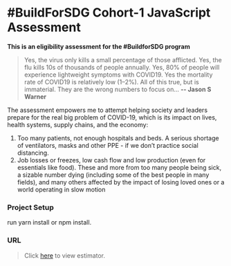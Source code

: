 # #BuildForSDG Cohort-1 JavaScript Assessment

**This is an eligibility assessment for the #BuildforSDG program**
> Yes, the virus only kills a small percentage of those afflicted. Yes, the flu kills 10s of thousands of
people annually. Yes, 80% of people will experience lightweight symptoms with COVID19. Yes the
mortality rate of COVID19 is relatively low (1–2%). All of this true, but is immaterial. They are the
wrong numbers to focus on...
**-- Jason S Warner**

The assessment empowers me to attempt helping society and leaders prepare for the real big problem
of COVID-19, which is its impact on lives, health systems, supply chains, and the economy:

1. Too many patients, not enough hospitals and beds. A serious shortage of ventilators, masks
and other PPE - if we donʼt practice social distancing.
2. Job losses or freezes, low cash flow and low production (even for essentials like food).
These and more from too many people being sick, a sizable number dying (including some
of the best people in many fields), and many others affected by the impact of losing loved
ones or a world operating in slow motion

### Project Setup
run yarn install or npm install.

### URL

>Click [here](https://covid-19-infections-estimator.netlify.com/) to view estimator.